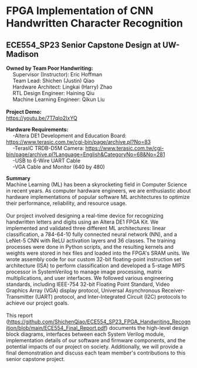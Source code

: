 # FPGA Implementation of CNN Handwritten Character Recognition
## ECE554_SP23 Senior Capstone Design at UW-Madison
**Owned by Team Poor Handwriting:</br>**
&emsp; Supervisor (Instructor): Eric Hoffman</br>
&emsp; Team Lead: Shichen (Justin) Qiao</br>
&emsp; Hardware Architect: Lingkai (Harry) Zhao</br>
&emsp; RTL Design Engineer: Haining Qiu</br>
&emsp; Machine Learning Engineer: Qikun Liu</br>
<br/>
**Project Demo:</br>**
https://youtu.be/7T7qIo2IxYQ

**Hardware Requirements:</br>**
&emsp; -Altera DE1 Development and Education Board: https://www.terasic.com.tw/cgi-bin/page/archive.pl?No=83</br>
&emsp; -TerasIC TRDB-D5M Camera: https://www.terasic.com.tw/cgi-bin/page/archive.pl?Language=English&CategoryNo=68&No=281</br>
&emsp; -USB to 6-Wire UART Cable</br>
&emsp; -VGA Cable and Monitor (640 by 480)</br>

**Summary</br>**
Machine Learning (ML) has been a skyrocketing field in Computer Science in recent years. As computer hardware engineers, we are enthusiastic about hardware implementations of popular software ML architectures to optimize their performance, reliability, and resource usage.</br></br>
Our project involved designing a real-time device for recognizing handwritten letters and digits using an Altera DE1 FPGA Kit. We implemented and validated three different ML architectures: linear classification, a 784-64-10 fully connected neural network (NN), and a LeNet-5 CNN with ReLU activation layers and 36 classes. The training processes were done in Python scripts, and the resulting kernels and weights were stored in hex files and loaded into the FPGA's SRAM units. We wrote assembly code for our custom 32-bit floating-point instruction set architecture (ISA) to perform classification and developed a 5-stage MIPS processor in SystemVerilog to manage image processing, matrix multiplications, and user interfaces. We followed various engineering standards, including IEEE-754 32-bit Floating Point Standard, Video Graphics Array (VGA) display protocol, Universal Asynchronous Receiver-Transmitter (UART) protocol, and Inter-Integrated Circuit (I2C) protocols to achieve our project goals.</br></br>
This report (https://github.com/ShichenQiao/ECE554_SP23_FPGA_Handwriting_Recognition/blob/main/ECE554_Final_Report.pdf) documents the high-level design block diagrams, interfaces between each System Verilog module, implementation details of our software and firmware components, and the potential impacts of our project on society. Additionally, we will provide a final demonstration and discuss each team member's contributions to this senior capstone project.</br></br>
